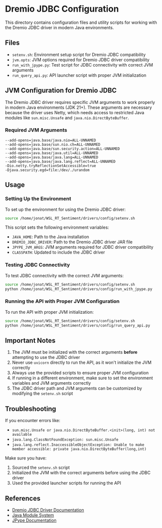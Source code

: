 # Dremio JDBC Configuration

This directory contains configuration files and utility scripts for working with the Dremio JDBC driver in modern Java environments.

## Files

- `setenv.sh`: Environment setup script for Dremio JDBC compatibility
- `jvm.opts`: JVM options required for Dremio JDBC driver compatibility
- `run_with_jpype.py`: Test script for JDBC connectivity with correct JVM arguments
- `run_query_api.py`: API launcher script with proper JVM initialization

## JVM Configuration for Dremio JDBC

The Dremio JDBC driver requires specific JVM arguments to work properly in modern Java environments (JDK 21+). These arguments are necessary because the driver uses Netty, which needs access to restricted Java modules like `sun.misc.Unsafe` and `java.nio.DirectByteBuffer`.

### Required JVM Arguments

```
--add-opens=java.base/java.nio=ALL-UNNAMED
--add-opens=java.base/sun.nio.ch=ALL-UNNAMED
--add-opens=java.base/sun.security.action=ALL-UNNAMED
--add-opens=java.base/java.util=ALL-UNNAMED
--add-opens=java.base/java.lang=ALL-UNNAMED
--add-opens=java.base/java.lang.reflect=ALL-UNNAMED
-Dio.netty.tryReflectionSetAccessible=true
-Djava.security.egd=file:/dev/./urandom
```

## Usage

### Setting Up the Environment

To set up the environment for using the Dremio JDBC driver:

```bash
source /home/jonat/WSL_RT_Sentiment/drivers/config/setenv.sh
```

This script sets the following environment variables:
- `JAVA_HOME`: Path to the Java installation
- `DREMIO_JDBC_DRIVER`: Path to the Dremio JDBC driver JAR file
- `JPYPE_JVM_ARGS`: JVM arguments required for JDBC driver compatibility
- `CLASSPATH`: Updated to include the JDBC driver

### Testing JDBC Connectivity

To test JDBC connectivity with the correct JVM arguments:

```bash
source /home/jonat/WSL_RT_Sentiment/drivers/config/setenv.sh
python /home/jonat/WSL_RT_Sentiment/drivers/config/run_with_jpype.py
```

### Running the API with Proper JVM Configuration

To run the API with proper JVM initialization:

```bash
source /home/jonat/WSL_RT_Sentiment/drivers/config/setenv.sh
python /home/jonat/WSL_RT_Sentiment/drivers/config/run_query_api.py
```

## Important Notes

1. The JVM must be initialized with the correct arguments **before** attempting to use the JDBC driver
2. Never use `uvicorn` directly to run the API, as it won't initialize the JVM correctly
3. Always use the provided scripts to ensure proper JVM configuration
4. If running in a different environment, make sure to set the environment variables and JVM arguments correctly
5. The JDBC driver path and JVM arguments can be customized by modifying the `setenv.sh` script

## Troubleshooting

If you encounter errors like:
- `sun.misc.Unsafe or java.nio.DirectByteBuffer.<init>(long, int) not available`
- `java.lang.ClassNotFoundException: sun.misc.Unsafe`
- `java.lang.reflect.InaccessibleObjectException: Unable to make member accessible: private java.nio.DirectByteBuffer(long,int)`

Make sure you have:
1. Sourced the `setenv.sh` script
2. Initialized the JVM with the correct arguments before using the JDBC driver
3. Used the provided launcher scripts for running the API

## References

- [Dremio JDBC Driver Documentation](https://docs.dremio.com/software/drivers/dremio-jdbc-driver/)
- [Java Module System](https://openjdk.java.net/projects/jigsaw/quick-start)
- [JPype Documentation](https://jpype.readthedocs.io/en/latest/)